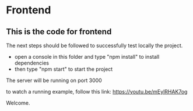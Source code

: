 # Frontend
## This is the code for frontend

The next steps should be followed to successfully test locally the project.

- open a console in this folder and type "npm install" to install dependencies
- then type "npm start" to start the project

The server will be running on port 3000

to watch a running example, follow this link: https://youtu.be/mEylRHAK7og

Welcome.
